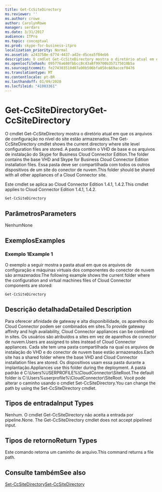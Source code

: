 ```yaml
---
title: Get-CcSiteDirectory
ms.reviewer: ''
ms.author: crowe
author: CarolynRowe
manager: serdars
ms.date: 3/31/2017
audience: ITPro
ms.topic: conceptual
ms.prod: skype-for-business-itpro
localization_priority: Normal
ms.assetid: a243758e-6774-4437-ad2e-d5cea5f04eb6
description: O cmdlet Get-CcSiteDirectory mostra o diretório atual em que os arquivos de configuração no nível do site estão armazenados. A pasta contém o VHD de base e os arquivos de instalação do Skype for Business Cloud Connector Edition. Essa pasta deve ser compartilhada com todos os outros dispositivos de um site do conector de nuvem.
ms.openlocfilehash: 095776a680fbbcc8c43a8f99700b357175010b5a
ms.sourcegitcommit: fe274303510d07a90b506bfa050c669accef0476
ms.translationtype: MT
ms.contentlocale: pt-BR
ms.lasthandoff: 01/09/2020
ms.locfileid: "41003361"
---
```

# <a name="get-ccsitedirectory"></a><span data-ttu-id="4c4fa-105">Get-CcSiteDirectory</span><span class="sxs-lookup"><span data-stu-id="4c4fa-105">Get-CcSiteDirectory</span></span>
 
<span data-ttu-id="4c4fa-106">O cmdlet Get-CcSiteDirectory mostra o diretório atual em que os arquivos de configuração no nível do site estão armazenados.</span><span class="sxs-lookup"><span data-stu-id="4c4fa-106">The Get-CcSiteDirectory cmdlet shows the current directory where site level configuration files are stored.</span></span> <span data-ttu-id="4c4fa-107">A pasta contém o VHD de base e os arquivos de instalação do Skype for Business Cloud Connector Edition.</span><span class="sxs-lookup"><span data-stu-id="4c4fa-107">The folder contains the base VHD and Skype for Business Cloud Connector Edition installation files.</span></span> <span data-ttu-id="4c4fa-108">Essa pasta deve ser compartilhada com todos os outros dispositivos de um site do conector de nuvem.</span><span class="sxs-lookup"><span data-stu-id="4c4fa-108">This folder should be shared with all other appliances of a Cloud Connector site.</span></span>
  
<span data-ttu-id="4c4fa-109">Este cmdlet se aplica ao Cloud Connector Edition 1.4.1, 1.4.2.</span><span class="sxs-lookup"><span data-stu-id="4c4fa-109">This cmdlet applies to Cloud Connector Edition 1.4.1, 1.4.2.</span></span>
  
```powershell
Get-CcSiteDirectory
```

## <a name="parameters"></a><span data-ttu-id="4c4fa-110">Parâmetros</span><span class="sxs-lookup"><span data-stu-id="4c4fa-110">Parameters</span></span>

<span data-ttu-id="4c4fa-111">Nenhum</span><span class="sxs-lookup"><span data-stu-id="4c4fa-111">None</span></span>
  
## <a name="examples"></a><span data-ttu-id="4c4fa-112">Exemplos</span><span class="sxs-lookup"><span data-stu-id="4c4fa-112">Examples</span></span>
<span data-ttu-id="4c4fa-113"><a name="Examples"> </a></span><span class="sxs-lookup"><span data-stu-id="4c4fa-113"></span></span>

### <a name="example-1"></a><span data-ttu-id="4c4fa-114">Exemplo 1</span><span class="sxs-lookup"><span data-stu-id="4c4fa-114">Example 1</span></span>

<span data-ttu-id="4c4fa-115">O exemplo a seguir mostra a pasta atual em que os arquivos de configuração e máquinas virtuais dos componentes do conector de nuvem são armazenados:</span><span class="sxs-lookup"><span data-stu-id="4c4fa-115">The following example shows the current folder where the configuration and virtual machines files of Cloud Connector components are stored:</span></span>
  
```powershell
Get-CcSiteDirectory
```

## <a name="detailed-description"></a><span data-ttu-id="4c4fa-116">Descrição detalhada</span><span class="sxs-lookup"><span data-stu-id="4c4fa-116">Detailed Description</span></span>
<span data-ttu-id="4c4fa-117"><a name="DetailedDescription"> </a></span><span class="sxs-lookup"><span data-stu-id="4c4fa-117"></span></span>

<span data-ttu-id="4c4fa-118">Para oferecer afinidade de gateway e alta disponibilidade, os aparelhos do Cloud Connector podem ser combinados em sites.</span><span class="sxs-lookup"><span data-stu-id="4c4fa-118">To provide gateway affinity and high availability, Cloud Connector appliances can be combined in sites.</span></span> <span data-ttu-id="4c4fa-119">Os usuários são atribuídos a sites em vez de aparelhos de conector de nuvem.</span><span class="sxs-lookup"><span data-stu-id="4c4fa-119">Users are assigned to sites instead of Cloud Connector appliances.</span></span> <span data-ttu-id="4c4fa-120">Cada site tem uma pasta compartilhada na qual os arquivos de instalação do VHD e do conector de nuvem base estão armazenados.</span><span class="sxs-lookup"><span data-stu-id="4c4fa-120">Each site has a shared folder where the base VHD and Cloud Connector installation files are stored.</span></span> <span data-ttu-id="4c4fa-121">Os dispositivos usam essa pasta durante a implantação.</span><span class="sxs-lookup"><span data-stu-id="4c4fa-121">Appliances use this folder during the deployment.</span></span> <span data-ttu-id="4c4fa-122">A pasta padrão é C:\Users\%USERPROFILE%\CloudConnector\SiteRoot.</span><span class="sxs-lookup"><span data-stu-id="4c4fa-122">The default folder is C:\Users\%userprofile%\CloudConnector\SiteRoot.</span></span> <span data-ttu-id="4c4fa-123">Você pode alterar o caminho usando o cmdlet Set-CcSiteDirectory.</span><span class="sxs-lookup"><span data-stu-id="4c4fa-123">You can change the path by using the Set-CcSiteDirectory cmdlet.</span></span>
  
## <a name="input-types"></a><span data-ttu-id="4c4fa-124">Tipos de entrada</span><span class="sxs-lookup"><span data-stu-id="4c4fa-124">Input Types</span></span>
<span data-ttu-id="4c4fa-125"><a name="InputTypes"> </a></span><span class="sxs-lookup"><span data-stu-id="4c4fa-125"></span></span>

<span data-ttu-id="4c4fa-p104">Nenhum. O cmdlet Get-CcSiteDirectory não aceita a entrada por pipeline.</span><span class="sxs-lookup"><span data-stu-id="4c4fa-p104">None. The Get-CcSiteDirectory cmdlet does not accept pipelined input.</span></span>
  
## <a name="return-types"></a><span data-ttu-id="4c4fa-128">Tipos de retorno</span><span class="sxs-lookup"><span data-stu-id="4c4fa-128">Return Types</span></span>
<span data-ttu-id="4c4fa-129"><a name="ReturnTypes"> </a></span><span class="sxs-lookup"><span data-stu-id="4c4fa-129"></span></span>

<span data-ttu-id="4c4fa-130">Este comando retorna um caminho de arquivo.</span><span class="sxs-lookup"><span data-stu-id="4c4fa-130">This command returns a file path.</span></span>
  
## <a name="see-also"></a><span data-ttu-id="4c4fa-131">Consulte também</span><span class="sxs-lookup"><span data-stu-id="4c4fa-131">See also</span></span>
<span data-ttu-id="4c4fa-132"><a name="ReturnTypes"> </a></span><span class="sxs-lookup"><span data-stu-id="4c4fa-132"></span></span>

[<span data-ttu-id="4c4fa-133">Set-CcSiteDirectory</span><span class="sxs-lookup"><span data-stu-id="4c4fa-133">Set-CcSiteDirectory</span></span>](set-ccsitedirectory.md)
  

